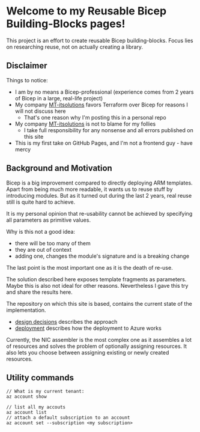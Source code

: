 # Welcome to my Reusable Bicep Building-Blocks pages!
This project is an effort to create reusable Bicep building-blocks.
Focus lies on researching reuse, not on actually creating a library.

## Disclaimer
Things to notice:
- I am by no means a Bicep-professional (experience comes from 2 years of Bicep in a large, real-life project)
- My company [MT-itsolutions](https://www.mt-itsolutions.com/) favors Terraform over Bicep for reasons I will not discuss here
  - That's one reason why I'm posting this in a personal repo
- My company [MT-itsolutions](https://www.mt-itsolutions.com/) is not to blame for my follies
  - I take full responsibility for any nonsense and all errors published on this site
- This is my first take on GitHub Pages, and I'm not a frontend guy - have mercy

## Background and Motivation
Bicep is a big improvement compared to directly deploying ARM templates.
Apart from being much more readable, it wants us to reuse stuff by introducing modules.
But as it turned out during the last 2 years, real reuse still is quite hard to achieve.

It is my personal opinion that re-usability cannot be achieved by specifying all parameters as primitive values.

Why is this not a good idea:
- there will be too many of them
- they are out of context
- adding one, changes the module's signature and is a breaking change

The last point is the most important one as it is the death of re-use.

The solution described here exposes template fragments as parameters. Maybe this is also not ideal for other reasons.
Nevertheless I gave this try and share the results here.

The repository on which this site is based, contains the current state of the implementation.

- [design decisions](design-decisions.md) describes the approach
- [deployment](deployment.md) describes how the deployment to Azure works

Currently, the NIC assembler is the most complex one as it assembles a lot of resources and solves the 
problem of optionally assigning resources. It also lets you choose between assigning existing or 
newly created resources.

## Utility commands
````
// What is my current tenant:
az account show

// list all my accouts
az account list
// attach a default subscription to an account
az account set --subscription <my subscription>
````



